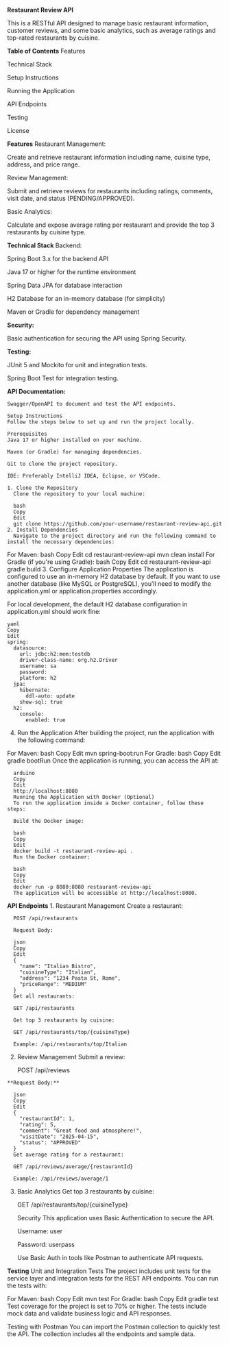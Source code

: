 **Restaurant Review API**

   This is a RESTful API designed to manage basic restaurant information, customer reviews, and some basic analytics, such as average ratings and top-rated restaurants by      cuisine.

**Table of Contents**
  Features

  Technical Stack

  Setup Instructions

  Running the Application

  API Endpoints

  Testing

  License

**Features**
  Restaurant Management:

  Create and retrieve restaurant information including name, cuisine type, address, and price range.

  Review Management:

  Submit and retrieve reviews for restaurants including ratings, comments, visit date, and status (PENDING/APPROVED).

  Basic Analytics:

  Calculate and expose average rating per restaurant and provide the top 3 restaurants by cuisine type.

**Technical Stack**
  Backend:
  
  Spring Boot 3.x for the backend API
  
  Java 17 or higher for the runtime environment
  
  Spring Data JPA for database interaction
  
  H2 Database for an in-memory database (for simplicity)
  
  Maven or Gradle for dependency management

**Security:**

  Basic authentication for securing the API using Spring Security.

**Testing:**

  JUnit 5 and Mockito for unit and integration tests.
  
  Spring Boot Test for integration testing.

**API Documentation:**

    Swagger/OpenAPI to document and test the API endpoints.
    
    Setup Instructions
    Follow the steps below to set up and run the project locally.
    
    Prerequisites
    Java 17 or higher installed on your machine.
    
    Maven (or Gradle) for managing dependencies.
    
    Git to clone the project repository.
    
    IDE: Preferably IntelliJ IDEA, Eclipse, or VSCode.
    
    1. Clone the Repository
      Clone the repository to your local machine:
      
      bash
      Copy
      Edit
      git clone https://github.com/your-username/restaurant-review-api.git
    2. Install Dependencies
      Navigate to the project directory and run the following command to install the necessary dependencies:

For Maven:
    bash
    Copy
    Edit
    cd restaurant-review-api
    mvn clean install
    For Gradle (if you're using Gradle):
    bash
    Copy
    Edit
    cd restaurant-review-api
    gradle build
3. Configure Application Properties
    The application is configured to use an in-memory H2 database by default. If you want to use another database (like MySQL or PostgreSQL), you’ll need to modify the     
    application.yml or application.properties accordingly.

For local development, the default H2 database configuration in application.yml should work fine:

    yaml
    Copy
    Edit
    spring:
      datasource:
        url: jdbc:h2:mem:testdb
        driver-class-name: org.h2.Driver
        username: sa
        password:
        platform: h2
      jpa:
        hibernate:
          ddl-auto: update
        show-sql: true
      h2:
        console:
          enabled: true
4. Run the Application
    After building the project, run the application with the following command:

For Maven:
      bash
      Copy
      Edit
      mvn spring-boot:run
      For Gradle:
      bash
      Copy
      Edit
      gradle bootRun
      Once the application is running, you can access the API at:

      arduino
      Copy
      Edit
      http://localhost:8080
      Running the Application with Docker (Optional)
      To run the application inside a Docker container, follow these steps:

      Build the Docker image:
      
      bash
      Copy
      Edit
      docker build -t restaurant-review-api .
      Run the Docker container:
      
      bash
      Copy
      Edit
      docker run -p 8080:8080 restaurant-review-api
      The application will be accessible at http://localhost:8080.

**API Endpoints**
    1. Restaurant Management
      Create a restaurant:
      
      POST /api/restaurants
      
      Request Body:
      
      json
      Copy
      Edit
      {
        "name": "Italian Bistro",
        "cuisineType": "Italian",
        "address": "1234 Pasta St, Rome",
        "priceRange": "MEDIUM"
      }
      Get all restaurants:
      
      GET /api/restaurants
      
      Get top 3 restaurants by cuisine:
      
      GET /api/restaurants/top/{cuisineType}
      
      Example: /api/restaurants/top/Italian
      
   2. Review Management
      Submit a review:
      
      POST /api/reviews

    **Request Body:**
      
      json
      Copy
      Edit
      {
        "restaurantId": 1,
        "rating": 5,
        "comment": "Great food and atmosphere!",
        "visitDate": "2025-04-15",
        "status": "APPROVED"
      }
      Get average rating for a restaurant:
      
      GET /api/reviews/average/{restaurantId}
      
      Example: /api/reviews/average/1

  3. Basic Analytics
      Get top 3 restaurants by cuisine:
      
      GET /api/restaurants/top/{cuisineType}
      
      Security
      This application uses Basic Authentication to secure the API.
      
      Username: user
      
      Password: userpass
      
      Use Basic Auth in tools like Postman to authenticate API requests.

**Testing**
Unit and Integration Tests
The project includes unit tests for the service layer and integration tests for the REST API endpoints. You can run the tests with:

For Maven:
bash
Copy
Edit
mvn test
For Gradle:
bash
Copy
Edit
gradle test
Test coverage for the project is set to 70% or higher. The tests include mock data and validate business logic and API responses.

Testing with Postman
You can import the Postman collection to quickly test the API. The collection includes all the endpoints and sample data.
